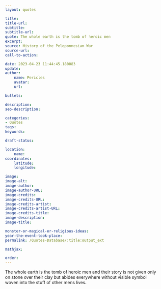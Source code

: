 ```yaml
---
layout: quotes

title:
title-url:
subtitle:
subtitle-url:
quote: The whole earth is the tomb of heroic men
excerpt:
source: History of the Peloponnesian War
source-url:
call-to-action:

date: 2023-04-23 11:44:45.180083
update:
author:
    name: Pericles
    avatar:
    url:

bullets:

description:
seo-description:

categories:
- Quotes
tags:
keywords:

draft-status:

location:
    name:
coordinates:
    latitude:
    longitude:

image:
image-alt:
image-author:
image-author-URL:
image-credits:
image-credits-URL:
image-credits-artist:
image-credits-artist-URL:
image-credits-title:
image-description:
image-title:

monster-or-magical-or-religious-ideas:
year-the-event-took-place:
permalink: /Quotes-Database/:title:output_ext

mathjax:

order:
---
```

The whole earth is the tomb of heroic men and their story is not given only on stone over their clay but abides everywhere without visible symbol woven into the stuff of other mens lives.